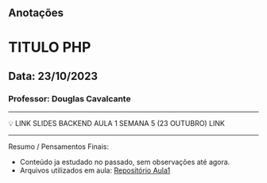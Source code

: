## Anotações

# TITULO PHP

## Data: 23/10/2023

### Professor: Douglas Cavalcante

---

💡 LINK SLIDES BACKEND AULA 1 SEMANA 5 (23 OUTUBRO)
LINK

---

Resumo / Pensamentos Finais:

- Conteúdo ja estudado no passado, sem observações até agora.
- Arquivos utilizados em aula: [Repositório Aula1]()
